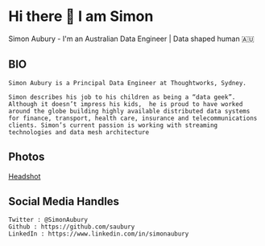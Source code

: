 
# Hi there 👋 I am Simon
Simon Aubury - I'm an Australian Data Engineer | Data shaped human 🇦🇺

## BIO

```
Simon Aubury is a Principal Data Engineer at Thoughtworks, Sydney.  

Simon describes his job to his children as being a “data geek”.  Although it doesn’t impress his kids,  he is proud to have worked around the globe building highly available distributed data systems for finance, transport, health care, insurance and telecommunications clients. Simon’s current passion is working with streaming technologies and data mesh architecture
```

## Photos

[Headshot](assets/simon-aubury.jpg)

## Social Media Handles

```
Twitter : @SimonAubury
Github : https://github.com/saubury
LinkedIn : https://www.linkedin.com/in/simonaubury
```

<!--
**saubury/saubury** is a ✨ _special_ ✨ repository because its `README.md` (this file) appears on your GitHub profile.

Here are some ideas to get you started:

- 🔭 I’m currently working on ...
- 🌱 I’m currently learning ...
- 👯 I’m looking to collaborate on ...
- 🤔 I’m looking for help with ...
- 💬 Ask me about ...
- 📫 How to reach me: ...
- 😄 Pronouns: ...
- ⚡ Fun fact: ...
-->
